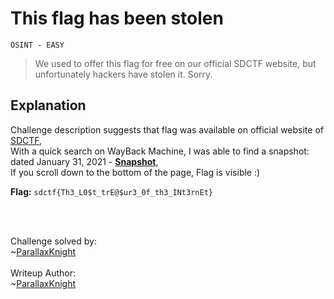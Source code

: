 # This flag has been stolen
`OSINT - EASY`
> We used to offer this flag for free on our official SDCTF website, but unfortunately hackers have stolen it. Sorry.

## Explanation
 
Challenge description suggests that flag was available on official website of [SDCTF](https://sdc.tf/),<br>
With a quick search on WayBack Machine, 
I was able to find a snapshot: dated January 31, 2021 - [**Snapshot**](http://web.archive.org/web/20210130094941/https://sdc.tf/),<br>
If you scroll down to the bottom of the page, Flag is visible :)

**Flag:** `sdctf{Th3_L0$t_trE@$ur3_0f_th3_INt3rnEt}`

<br><br>

Challenge solved by:<br>
~[ParallaxKnight](https://ctftime.org/user/106897)<br><br>
Writeup Author:<br>
~[ParallaxKnight](https://ctftime.org/user/106897)

